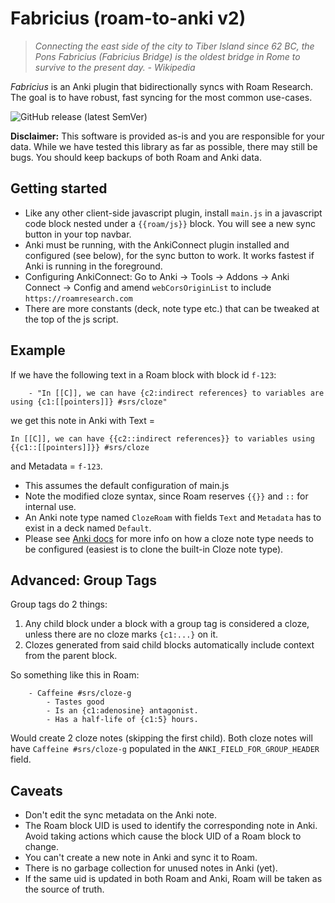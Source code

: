 # Fabricius (roam-to-anki v2)
> _Connecting the east side of the city to Tiber Island since 62 BC, the Pons Fabricius (Fabricius Bridge) is the oldest bridge in Rome to survive to the present day. - Wikipedia_

*Fabricius* is an Anki plugin that bidirectionally syncs with Roam Research. The goal is to have robust, fast syncing for the most common use-cases.

![GitHub release (latest SemVer)](https://img.shields.io/github/v/release/chronologos/Fabricius?sort=semver)

**Disclaimer:** This software is provided as-is and you are responsible for your data. While we have tested this library as far as possible, there may still be bugs. You should keep backups of both Roam and Anki data.

## Getting started
- Like any other client-side javascript plugin, install `main.js` in a javascript code block nested under a `{{roam/js}}` block. You will see a new sync button in your top navbar.
- Anki must be running, with the AnkiConnect plugin installed and configured (see below), for the sync button to work. It works fastest if Anki is running in the foreground.
- Configuring AnkiConnect: Go to Anki -> Tools -> Addons -> Anki Connect -> Config and amend `webCorsOriginList` to include `https://roamresearch.com`
- There are more constants (deck, note type etc.) that can be tweaked at the top of the js script.

## Example


If we have the following text in a Roam block with block id `f-123`:
```text
    - "In [[C]], we can have {c2:indirect references} to variables are using {c1:[[pointers]]} #srs/cloze"
```

we get this note in Anki with Text = 
```
In [[C]], we can have {{c2::indirect references}} to variables using {{c1::[[pointers]]}} #srs/cloze
```

and Metadata = `f-123`.

- This assumes the default configuration of main.js
- Note the modified cloze syntax, since Roam reserves `{{}}` and `::` for internal use. 
- An Anki note type named `ClozeRoam` with fields `Text` and `Metadata` has to exist in a deck named `Default`.
- Please see [Anki docs](https://docs.ankiweb.net/templates/generation.html?highlight=cloze#cloze-templates) for more info on how a cloze note type needs to be configured (easiest is to clone the built-in Cloze note type).

## Advanced: Group Tags

Group tags do 2 things:
1. Any child block under a block with a group tag is considered a cloze, unless there are no cloze marks `{c1:...}` on it.
2. Clozes generated from said child blocks automatically include context from the parent block.

So something like this in Roam:
```text
    - Caffeine #srs/cloze-g
        - Tastes good
        - Is an {c1:adenosine} antagonist.
        - Has a half-life of {c1:5} hours.
```

Would create 2 cloze notes (skipping the first child). Both cloze notes will have `Caffeine #srs/cloze-g` populated in the `ANKI_FIELD_FOR_GROUP_HEADER` field.

## Caveats
- Don't edit the sync metadata on the Anki note.
- The Roam block UID is used to identify the corresponding note in Anki. Avoid taking actions which cause the block UID of a Roam block to change.
- You can't create a new note in Anki and sync it to Roam.
- There is no garbage collection for unused notes in Anki (yet).
- If the same uid is updated in both Roam and Anki, Roam will be taken as the source of truth.

